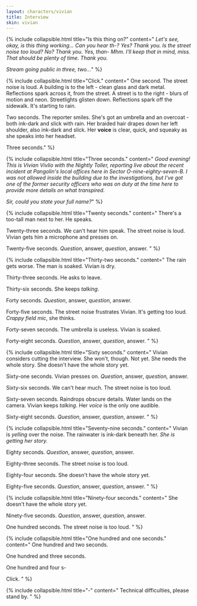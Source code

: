 ```yaml
---
layout: characters/vivian
title: Interview
skin: vivian
---
```

{% include collapsible.html title="Is this thing on?" content="
*Let's see, okay, is this thing working... Can you hear th-? Yes? Thank you. Is the street noise too loud? No? Thank you. Yes, than- Mhm. I'll keep that in mind, miss. That should be plenty of time. Thank you.*

*Stream going public in three, two...*" %}

{% include collapsible.html title="Click." content="
One second. The street noise is loud. A building is to the left - clean glass and dark metal. Reflections spark across it, from the street. A street is to the right - blurs of motion and neon. Streetlights glisten down. Reflections spark off the sidewalk. It's starting to rain.

Two seconds. The reporter smiles. She's got an umbrella and an overcoat - both ink-dark and slick with rain. Her braided hair drapes down her left shoulder, also ink-dark and slick. Her **voice** is clear, quick, and squeaky as she speaks into her headset.

Three seconds." %}

{% include collapsible.html title="Three seconds." content="
*Good evening! This is Vivian Vivlio with the Nightly Toller, reporting live about the recent incident at Pangolin's local offices here in Sector O-nine-eighty-seven-B. I was not allowed inside the building due to the investigations, but I've got one of the former security officers who was on duty at the time here to provide more details on what transpired.*

*Sir, could you state your full name?*" %}

{% include collapsible.html title="Twenty seconds." content="
There's a too-tall man next to her. He speaks.

Twenty-three seconds. We can't hear him speak. The street noise is loud. Vivian gets him a microphone and presses on.

Twenty-five seconds. *Question*, answer, *question*, answer.
" %}

{% include collapsible.html title="Thirty-two seconds." content="
The rain gets worse. The man is soaked. Vivian is dry.

Thirty-three seconds. He asks to leave.

Thirty-six seconds. She keeps *talking*.

Forty seconds. *Question*, answer, *question*, answer.

Forty-five seconds. The street noise frustrates Vivian. It's getting too loud. *Crappy field mic*, she thinks.

Forty-seven seconds. The umbrella is useless. Vivian is soaked.

Forty-eight seconds. *Question*, answer, *question*, answer.
" %}

{% include collapsible.html title="Sixty seconds." content="
Vivian considers cutting the interview. She won't, though. Not yet. She needs the whole story. She doesn't have the whole story yet.

Sixty-one seconds. Vivian presses on. *Question*, answer, *question,* answer.

Sixty-six seconds. We can't hear much. The street noise is too loud.

Sixty-seven seconds. Raindrops obscure details. Water lands on the camera. Vivian keeps *talking*. Her *voice* is the only one audible.

Sixty-eight seconds. *Question*, answer, *question*, answer.
" %}

{% include collapsible.html title="Seventy-nine seconds." content="
Vivian is *yelling* over the noise. The rainwater is ink-dark beneath her. *She is getting her story.*

Eighty seconds. *Question*, answer, *question*, answer.

Eighty-three seconds. The street noise is too loud.

Eighty-four seconds. She doesn't have the whole story yet.

Eighty-five seconds. *Question*, answer, *question*, answer.
" %}

{% include collapsible.html title="Ninety-four seconds." content="
She doesn't have the whole story yet.

Ninety-five seconds. *Question*, answer, *question*, answer.

One hundred seconds. The street noise is too loud.
" %}

{% include collapsible.html title="One hundred and one seconds." content="
One hundred and two seconds.

One hundred and three seconds.

One hundred and four s-


Click.
" %}

{% include collapsible.html title="-" content="
Technical difficulties, please stand by.
" %}
